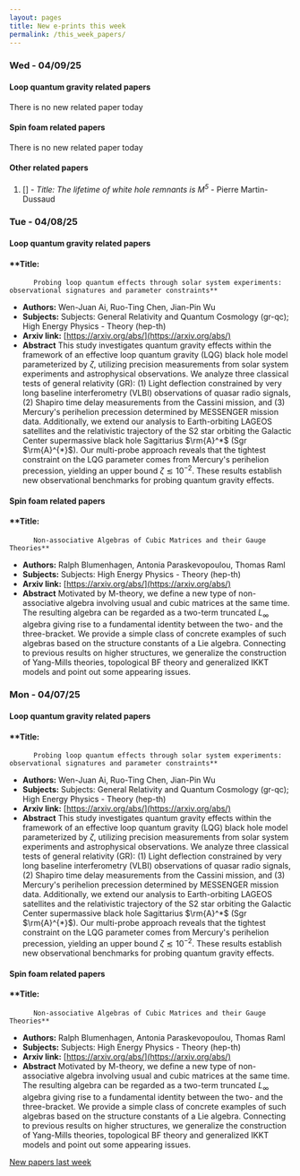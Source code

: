 ```yaml
---
layout: pages
title: New e-prints this week
permalink: /this_week_papers/
---
```




### Wed - 04/09/25

#### Loop quantum gravity related papers

There is no new related paper today 

#### Spin foam related papers

There is no new related paper today 



#### Other related papers

1. [[]](https://arxiv.org/abs/) - *Title:
          The lifetime of white hole remnants is $M^5$* - Pierre Martin-Dussaud



### Tue - 04/08/25

#### Loop quantum gravity related papers

#### **Title:
          Probing loop quantum effects through solar system experiments: observational signatures and parameter constraints**
 - **Authors:** Wen-Juan Ai, Ruo-Ting Chen, Jian-Pin Wu
 - **Subjects:** Subjects:
General Relativity and Quantum Cosmology (gr-qc); High Energy Physics - Theory (hep-th)
 - **Arxiv link:** [https://arxiv.org/abs/](https://arxiv.org/abs/)
 - **Abstract**
 This study investigates quantum gravity effects within the framework of an effective loop quantum gravity (LQG) black hole model parameterized by $\zeta$, utilizing precision measurements from solar system experiments and astrophysical observations. We analyze three classical tests of general relativity (GR): (1) Light deflection constrained by very long baseline interferometry (VLBI) observations of quasar radio signals, (2) Shapiro time delay measurements from the Cassini mission, and (3) Mercury's perihelion precession determined by MESSENGER mission data. Additionally, we extend our analysis to Earth-orbiting LAGEOS satellites and the relativistic trajectory of the S2 star orbiting the Galactic Center supermassive black hole Sagittarius $\rm{A}^*$ (Sgr $\rm{A}^{*}$). Our multi-probe approach reveals that the tightest constraint on the LQG parameter comes from Mercury's perihelion precession, yielding an upper bound $\zeta \lesssim 10^{-2}$. These results establish new observational benchmarks for probing quantum gravity effects. 

#### Spin foam related papers

#### **Title:
          Non-associative Algebras of Cubic Matrices and their Gauge Theories**
 - **Authors:** Ralph Blumenhagen, Antonia Paraskevopoulou, Thomas Raml
 - **Subjects:** Subjects:
High Energy Physics - Theory (hep-th)
 - **Arxiv link:** [https://arxiv.org/abs/](https://arxiv.org/abs/)
 - **Abstract**
 Motivated by M-theory, we define a new type of non-associative algebra involving usual and cubic matrices at the same time. The resulting algebra can be regarded as a two-term truncated $L_\infty$ algebra giving rise to a fundamental identity between the two- and the three-bracket. We provide a simple class of concrete examples of such algebras based on the structure constants of a Lie algebra. Connecting to previous results on higher structures, we generalize the construction of Yang-Mills theories, topological BF theory and generalized IKKT models and point out some appearing issues. 

### Mon - 04/07/25

#### Loop quantum gravity related papers

#### **Title:
          Probing loop quantum effects through solar system experiments: observational signatures and parameter constraints**
 - **Authors:** Wen-Juan Ai, Ruo-Ting Chen, Jian-Pin Wu
 - **Subjects:** Subjects:
General Relativity and Quantum Cosmology (gr-qc); High Energy Physics - Theory (hep-th)
 - **Arxiv link:** [https://arxiv.org/abs/](https://arxiv.org/abs/)
 - **Abstract**
 This study investigates quantum gravity effects within the framework of an effective loop quantum gravity (LQG) black hole model parameterized by $\zeta$, utilizing precision measurements from solar system experiments and astrophysical observations. We analyze three classical tests of general relativity (GR): (1) Light deflection constrained by very long baseline interferometry (VLBI) observations of quasar radio signals, (2) Shapiro time delay measurements from the Cassini mission, and (3) Mercury's perihelion precession determined by MESSENGER mission data. Additionally, we extend our analysis to Earth-orbiting LAGEOS satellites and the relativistic trajectory of the S2 star orbiting the Galactic Center supermassive black hole Sagittarius $\rm{A}^*$ (Sgr $\rm{A}^{*}$). Our multi-probe approach reveals that the tightest constraint on the LQG parameter comes from Mercury's perihelion precession, yielding an upper bound $\zeta \lesssim 10^{-2}$. These results establish new observational benchmarks for probing quantum gravity effects. 

#### Spin foam related papers

#### **Title:
          Non-associative Algebras of Cubic Matrices and their Gauge Theories**
 - **Authors:** Ralph Blumenhagen, Antonia Paraskevopoulou, Thomas Raml
 - **Subjects:** Subjects:
High Energy Physics - Theory (hep-th)
 - **Arxiv link:** [https://arxiv.org/abs/](https://arxiv.org/abs/)
 - **Abstract**
 Motivated by M-theory, we define a new type of non-associative algebra involving usual and cubic matrices at the same time. The resulting algebra can be regarded as a two-term truncated $L_\infty$ algebra giving rise to a fundamental identity between the two- and the three-bracket. We provide a simple class of concrete examples of such algebras based on the structure constants of a Lie algebra. Connecting to previous results on higher structures, we generalize the construction of Yang-Mills theories, topological BF theory and generalized IKKT models and point out some appearing issues. 




[New papers last week]({{site.url}}/archived/weekly/pre-prints/2025/04/07/archived_weekly_papers.html)